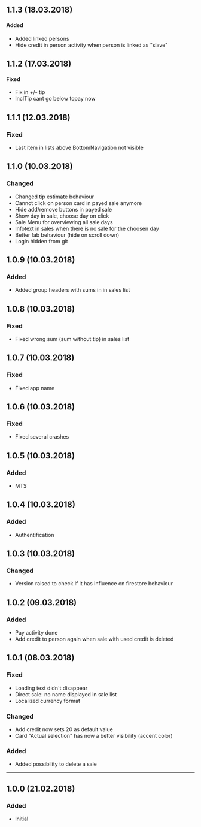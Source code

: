 ## 1.1.3 (18.03.2018)
#### Added
* Added linked persons
* Hide credit in person activity when person is linked as "slave"

## 1.1.2 (17.03.2018)
#### Fixed
* Fix in +/- tip
* InclTip cant go below topay now

## 1.1.1 (12.03.2018)
### Fixed
* Last item in lists above BottomNavigation not visible

## 1.1.0 (10.03.2018)
### Changed
* Changed tip estimate behaviour
* Cannot click on person card in payed sale anymore
* Hide add/remove buttons in payed sale
* Show day in sale, choose day on click
* Sale Menu for overviewing all sale days
* Infotext in sales when there is no sale for the choosen day
* Better fab behaviour (hide on scroll down)
* Login hidden from git

## 1.0.9 (10.03.2018)
### Added
* Added group headers with sums in in sales list

## 1.0.8 (10.03.2018)
### Fixed
* Fixed wrong sum (sum without tip) in sales list

## 1.0.7 (10.03.2018)
### Fixed
* Fixed app name

## 1.0.6 (10.03.2018)
### Fixed
* Fixed several crashes

## 1.0.5 (10.03.2018)
### Added
* MTS

## 1.0.4 (10.03.2018)
### Added
* Authentification

## 1.0.3 (10.03.2018)
### Changed
* Version raised to check if it has influence on firestore behaviour

## 1.0.2 (09.03.2018)
### Added
* Pay activity done
* Add credit to person again when sale with used credit is deleted

## 1.0.1 (08.03.2018)
### Fixed
* Loading text didn't disappear
* Direct sale: no name displayed in sale list
* Localized currency format

### Changed
* Add credit now sets 20 as default value
* Card "Actual selection" has now a better visibility (accent color)

### Added
* Added possibility to delete a sale

---

## 1.0.0 (21.02.2018)
### Added
- Initial